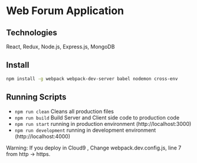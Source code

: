 # Web Forum Application

## Technologies

React, Redux, Node.js, Express.js, MongoDB

## Install

```sh
npm install -g webpack webpack-dev-server babel nodemon cross-env
```

## Running Scripts

- `npm run clean` Cleans all production files
- `npm run build` Build Server and Client side code to production code
- `npm run start` running in production environment (http://localhost:3000)
- `npm run development` running in development environment (http://localhost:4000)

Warning: If you deploy in Cloud9 , Change webpack.dev.config.js, line 7 from http -> https.
